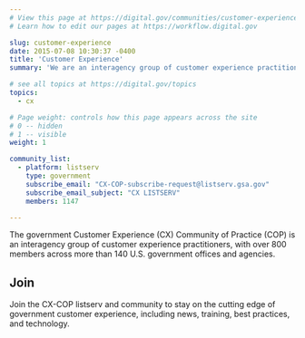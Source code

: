 ```yaml
---
# View this page at https://digital.gov/communities/customer-experience-community
# Learn how to edit our pages at https://workflow.digital.gov

slug: customer-experience
date: 2015-07-08 10:30:37 -0400
title: 'Customer Experience'
summary: 'We are an interagency group of customer experience practitioners.'

# see all topics at https://digital.gov/topics
topics:
  - cx

# Page weight: controls how this page appears across the site
# 0 -- hidden
# 1 -- visible
weight: 1

community_list:
  - platform: listserv
    type: government
    subscribe_email: "CX-COP-subscribe-request@listserv.gsa.gov"
    subscribe_email_subject: "CX LISTSERV"
    members: 1147

---
```


The government Customer Experience (CX) Community of Practice (COP) is an interagency group of customer experience practitioners, with over 800 members across more than 140 U.S. government offices and agencies.

## Join

Join the CX-COP listserv and community to stay on the cutting edge of government customer experience, including news, training, best practices, and technology.

